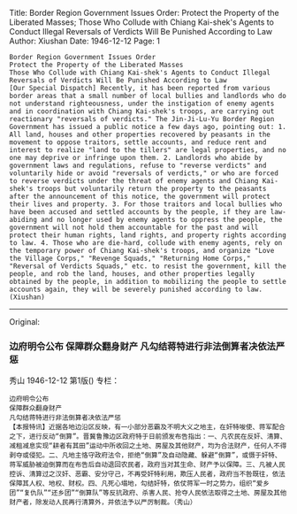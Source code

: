 Title: Border Region Government Issues Order: Protect the Property of the Liberated Masses; Those Who Collude with Chiang Kai-shek's Agents to Conduct Illegal Reversals of Verdicts Will Be Punished According to Law
Author: Xiushan
Date: 1946-12-12
Page: 1

    Border Region Government Issues Order
    Protect the Property of the Liberated Masses
    Those Who Collude with Chiang Kai-shek's Agents to Conduct Illegal Reversals of Verdicts Will Be Punished According to Law
    [Our Special Dispatch] Recently, it has been reported from various border areas that a small number of local bullies and landlords who do not understand righteousness, under the instigation of enemy agents and in coordination with Chiang Kai-shek's troops, are carrying out reactionary "reversals of verdicts." The Jin-Ji-Lu-Yu Border Region Government has issued a public notice a few days ago, pointing out: 1. All land, houses and other properties recovered by peasants in the movement to oppose traitors, settle accounts, and reduce rent and interest to realize "land to the tillers" are legal properties, and no one may deprive or infringe upon them. 2. Landlords who abide by government laws and regulations, refuse to "reverse verdicts" and voluntarily hide or avoid "reversals of verdicts," or who are forced to reverse verdicts under the threat of enemy agents and Chiang Kai-shek's troops but voluntarily return the property to the peasants after the announcement of this notice, the government will protect their lives and property. 3. For those traitors and local bullies who have been accused and settled accounts by the people, if they are law-abiding and no longer used by enemy agents to oppress the people, the government will not hold them accountable for the past and will protect their human rights, land rights, and property rights according to law. 4. Those who are die-hard, collude with enemy agents, rely on the temporary power of Chiang Kai-shek's troops, and organize "Love the Village Corps," "Revenge Squads," "Returning Home Corps," "Reversal of Verdicts Squads," etc. to resist the government, kill the people, and rob the land, houses, and other properties legally obtained by the people, in addition to mobilizing the people to settle accounts again, they will be severely punished according to law. (Xiushan)



<hr /> 

Original: 


### 边府明令公布  保障群众翻身财产  凡勾结蒋特进行非法倒算者决依法严惩
秀山
1946-12-12
第1版()
专栏：

    边府明令公布
    保障群众翻身财产
    凡勾结蒋特进行非法倒算者决依法严惩
    【本报特讯】近据各地边沿区反映，有一小部分恶霸及不明大义之地主，在奸特唆使、蒋军配合之下，进行反动“倒算”。晋冀鲁豫边区政府特于日前颁发布告指出：一、凡农民在反奸、清算、减租减息实现“耕者有其田”运动中所收回之土地、房屋及其他财产，均为合法财产，任何人不得剥夺或侵犯。二、凡地主恪守政府法令，拒绝“倒算”及自动隐藏、躲避“倒算”，或慑于奸特、蒋军威胁被迫倒算而在布告后自动退回农民者，政府当对其生命、财产予以保障。三、凡被人民控诉、清算过之汉奸、恶霸、安分守己，不再受奸特利用，欺压人民者，政府当不咎既往，依法保障其人权、地权、财权。四、凡死心塌地，勾结奸特，依仗蒋军一时之势力，组织“爱乡团”“复仇队”“还乡团”“倒算队”等反抗政府、杀害人民、抢夺人民依法取得之土地、房屋及其他财产者，除发动人民再行清算外，并依法予以严厉制裁。（秀山）
